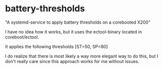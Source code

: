 # battery-thresholds

"A systemd-service to apply battery thresholds on a corebooted X200"

I have no idea how it works, but it uses the ectool-binary located in coreboot/ectool.

It applies the following thresholds [ST=50, SP=80]

I do realize that there is most likely a way more elegant way to do this, but I don't really care
since this approach works for me without issues.
